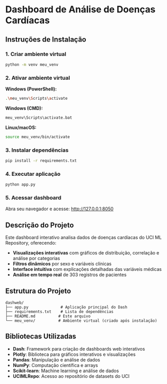 # Dashboard de Análise de Doenças Cardíacas

## Instruções de Instalação

### 1. Criar ambiente virtual
```bash
python -m venv meu_venv
```

### 2. Ativar ambiente virtual

**Windows (PowerShell):**
```bash
.\meu_venv\Scripts\activate
```

**Windows (CMD):**
```bash
meu_venv\Scripts\activate.bat
```

**Linux/macOS:**
```bash
source meu_venv/bin/activate
```

### 3. Instalar dependências
```bash
pip install -r requirements.txt
```

### 4. Executar aplicação
```bash
python app.py
```

### 5. Acessar dashboard
Abra seu navegador e acesse: http://127.0.0.1:8050

## Descrição do Projeto

Este dashboard interativo analisa dados de doenças cardíacas do UCI ML Repository, oferecendo:

- **Visualizações interativas** com gráficos de distribuição, correlação e análise por categorias
- **Filtros dinâmicos** por sexo e variáveis clínicas
- **Interface intuitiva** com explicações detalhadas das variáveis médicas
- **Análise em tempo real** de 303 registros de pacientes

## Estrutura do Projeto

```
dashweb/
├── app.py              # Aplicação principal do Dash
├── requirements.txt    # Lista de dependências
├── README.md          # Este arquivo
└── meu_venv/          # Ambiente virtual (criado após instalação)
```

## Bibliotecas Utilizadas

- **Dash**: Framework para criação de dashboards web interativos
- **Plotly**: Biblioteca para gráficos interativos e visualizações
- **Pandas**: Manipulação e análise de dados
- **NumPy**: Computação científica e arrays
- **Scikit-learn**: Machine learning e análise de dados
- **UCIMLRepo**: Acesso ao repositório de datasets do UCI
